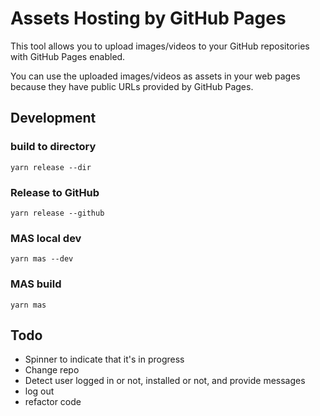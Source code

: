# Assets Hosting by GitHub Pages

This tool allows you to upload images/videos to your GitHub repositories with GitHub Pages enabled.

You can use the uploaded images/videos as assets in your web pages because they have public URLs provided by GitHub Pages.


## Development

### build to directory

```
yarn release --dir
```

### Release to GitHub

```
yarn release --github
```

### MAS local dev

```
yarn mas --dev
```

### MAS build

```
yarn mas
```

## Todo

- Spinner to indicate that it's in progress
- Change repo
- Detect user logged in or not, installed or not, and provide messages
- log out
- refactor code
